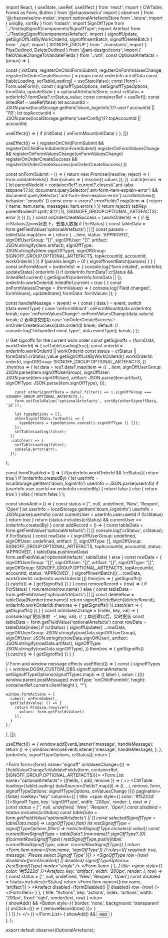 import React, { useState, useRef, useEffect } from 'react';
import { CWTable, Form4 as Form, Button } from '@chaoswise/ui'
import { observer } from '@chaoswise/cw-mobx';
import optionalArtefactsStore from './store';
import { uniqBy, sortBy } from 'lodash';
import SignOffType from '../TestingSignoff/components/SignoffType';
import Artefact from '../TestingSignoff/components/Artefact';
import { signoffUpdate, getSignOffListByWorkOrderId, signoffInsertBatch, signoffDeleteBatch } from '../api';
import { SIGNOFF_GROUP } from '../constants';
import { PlusOutlined, DeleteOutlined } from '@ant-design/icons';
import { fieldValueChangeToValidateFields } from '../util';
const OptionalArtefacts = (props) => {

  const { initData, registerOnChildFormSubmit, registerOnFormValuesChange, registerOnOrderCreateSuccess } = props
  const orderInfo = initData
  const [tableLoading, setTableLoading] = useState(false);
  const [form] = Form.useForm();
  const { signoffTypeOptions, setSignoffTypeOptions, formData, updateState } = optionalArtefactsStore;
  const crStatus = orderInfo?.formData?.crStatus_value;
  const containerRef = useRef();
  const initedRef = useRef(false)
  let accountId = JSON.parse(localStorage.getItem('dosm_loginInfo'))?.user?.accountId || '110';
  let topAccountId = JSON.parse(localStorage.getItem('userConfig'))?.topAccountId || accountId;

  useEffect(() => {
    if (initData) {
      onFormMount(initData)
    }
  }, [])

  useEffect(() => {
    registerOnChildFormSubmit && registerOnChildFormSubmit(onFormSubmit)
    registerOnFormValuesChange && registerOnFormValuesChange(onFormValuesChange)
    registerOnOrderCreateSuccess && registerOnOrderCreateSuccess(onOrderCreateSuccess)
  })

  const onFormSubmit = () => {
    return new Promise((resolve, reject) => {
      form.validateFields()
        .then(values => {
          resolve({ values });
        })
        .catch(errors => {
          let parentNodeId = containerRef?.current?.closest('.ant-tabs-tabpane')?.id;
          document.querySelector('.ant-form-item-explain-error') && document.querySelector('.ant-form-item-explain-error').scrollIntoView({ behavior: 'smooth' })
          const error = errors?.errorFields?.map(item => {
            return {
              name: item.name,
              messages: item.errors
            }
          })
          return reject({
            tabKey: parentNodeId?.split('.$')?.[1],
            [SIGNOFF_GROUP.OPTIONAL_ARTEFACTS]: error
          })
        })
    });
  }
  const onOrderCreateSuccess = (workOrderId) => {
    // 在crStataus为new状态下，去插入数据
    if (!crStatus) {
      const tableData = form.getFieldValue('optionalArtefacts') || []
      const params = tableData.map(item => {
        return {
          ...item,
          status: 'APPROVED',
          signOffUserGroup: "[]",
          signOffUser: "[]",
          artifact: JSON.stringify(item.artifact),
          signOffType: JSON.stringify(item.signOffType),
          signOffGroup: SIGNOFF_GROUP.OPTIONAL_ARTEFACTS,
          topAccountId,
          accountId,
          workOrderId
        }
      })
      if (params.length > 0) {
        signoffInsertBatch(params)
      }
    }
  }
  const onFormMount = (orderInfo) => {
    console.log('form initaled', orderInfo);
    updateState({ orderInfo })
    if (orderInfo.formData?.crStatus && !initedRef.current) {
      getSignoffs(orderInfo.formData || {}, orderInfo.workOrderId)
      initedRef.current = true
    }
  }
  const onFormValuesChange = (formValues) => {
    console.log('Field changed', formValues);
    updateState({ formData: formValues });
  }

  const handleMessage = (event) => {
    const { data } = event;
    switch (data.eventType) {
      case 'onFormMount':
        onFormMount(data.orderInfo)
        break;
      case 'onFormValuesChange':
        onFormValuesChange(data.values)
        break;
      // 表单提交成功
      case 'onOrderCreateSuccess':
        onOrderCreateSuccess(data.orderId)
        break;
      default:
        // console.log('Unhandled event type:', data.eventType);
        break;
    }
  };

  // Get signoffs for the current work order
  const getSignoffs = (formData, workOrderId) => {
    setTableLoading(true);
    const orderId = orderInfo.workOrderId || workOrderId
    const status = crStatus || formData?.crStatus_value
    getSignOffListByWorkOrderId({ workOrderId: orderId, signOffGroup: SIGNOFF_GROUP.OPTIONAL_ARTEFACTS, })
      .then(res => {
        let data = res?.data?.map(item => ({
          ...item,
          signOffUserGroup: JSON.parse(item.signOffUserGroup),
          signOffUser: JSON.parse(item.signOffUser),
          artifact: JSON.parse(item.artifact),
          signOffType: JSON.parse(item.signOffType),
        }));

        const otherSignoffData = data?.filter(i => i.signOffGroup === SIGNOFF_GROUP.OPTIONAL_ARTEFACTS,);
        form.setFieldValue('optionalArtefacts', sortBy(otherSignoffData, 'id'));

        let typeOptions = [];
        otherSignoffData.forEach(i => {
          typeOptions = typeOptions.concat(i.signOffType || []);
        });
        setTableLoading(false);
      })
      .catch(err => {
        setTableLoading(false);
        console.error(err);
      });
  };

  const formDisabled = () => {
    if(orderInfo.workOrderId && !crStatus){
      return true
    }
    if (orderInfo.createdBy) {
      let userInfo = localStorage.getItem('dosm_loginInfo')
      userInfo = JSON.parse(userInfo)
      if (userInfo.user.userId == orderInfo.createdBy) {
        return false
      } else {
        return true
      }
    } else {
      return false
    }
  };

  const showAdd = () => {
    const status = ['', null, undefined, 'New', 'Reopen', 'Open']
    let userInfo = localStorage.getItem('dosm_loginInfo')
    userInfo = JSON.parse(userInfo)
    const currentUser = userInfo.user.userId
    if (!crStatus) {
      return true
    }
    return (status.includes(crStatus) && currentUser == orderInfo.createdBy)
  }
  const addRecord = () => {
    const tableData = form.getFieldValue('optionalArtefacts') || []
    console.log('crStatus', crStatus);
    if (!crStatus) {
      const rowData = {
        signOffUserGroup: undefined,
        signOffUser: undefined,
        artifact: [],
        signOffType: [],
        signOffGroup: SIGNOFF_GROUP.OPTIONAL_ARTEFACTS,
        topAccountId,
        accountId,
        status: 'APPROVED',
      }
      tableData.push(rowData)
      form.setFieldValue('optionalArtefacts', tableData)
    } else {
      const rowData = {
        signOffUserGroup: "[]",
        signOffUser: "[]",
        artifact: "[]",
        signOffType: "[]",
        signOffGroup: SIGNOFF_GROUP.OPTIONAL_ARTEFACTS,
        topAccountId,
        accountId,
        status: 'APPROVED',
      }
      signoffInsertBatch([{ ...rowData, workOrderId: orderInfo.workOrderId }]).then(res => {
        getSignoffs()
      }).catch(() => {
        getSignoffs()
      })
    }
  }
  const removeRecord = (row) => {
    if (!crStatus) {
      row.remove(row.name)
    } else {
      const tableData = form.getFieldValue('optionalArtefacts') || []
      const deleteRow = tableData[Number(row.name)]
      return signoffDeleteBatch([deleteRow.id], orderInfo.workOrderId).then(res => {
        getSignoffs()
      }).catch(err => {
        getSignoffs()
      })
    }
  }
  const onValuesChange = (index, key, val) => {
    console.log('更新值啦   -', key, val);
    // 工单创建以后，实时更新
    const tableData = form.getFieldValue('optionalArtefacts')
    const rowData = tableData[index]
    if (crStatus) {
      signoffUpdate({
        ...rowData,
        signOffUserGroup: JSON.stringify(rowData.signOffUserGroup),
        signOffUser: JSON.stringify(rowData.signOffUser),
        artifact: JSON.stringify(rowData.artifact),
        signOffType: JSON.stringify(rowData.signOffType),
      }).then(res => {
        getSignoffs()
      }).catch(() => {
        getSignoffs()
      })
    }
  }

  // Form and window message effects
  useEffect(() => {
    const { signoffTypes } = window.DOSM_CUSTOM_DBS.signoff.optionalArtefacts
    setSignoffTypeOptions(signoffTypes.map(i => ({ label: i, value: i })))
    window.parent.postMessage({
      eventType: 'onChildFormInit',
      height: containerRef.current.clientHeight
    }, '*');

    window.formActions = {
      submit: onFormSubmit,
      getFieldsValue: () => {
        return Promise.resolve({
          values: form.getFieldsValue()
        });
      }
    };
  }, []);

  useEffect(() => {
    window.addEventListener('message', handleMessage);
    return () => {
      window.removeEventListener('message', handleMessage);
    };
  }, [orderInfo, signoffTypeOptions, crStatus]);
  return (
    <div ref={containerRef}>
      <Form form={form} name="signoff" onValuesChange={() => {fieldValueChangeToValidateFields(form, containerRef, SIGNOFF_GROUP.OPTIONAL_ARTEFACTS)}}>
        <Form.List name="optionalArtefacts">
          {(fields, { add, remove }) => (
            <>
              <CWTable
                loading={tableLoading}
                dataSource={fields?.map((i) => ({ ...i, remove, form, signoffTypeOptions: signoffTypeOptions, onValuesChange }))}
                pagination={false}
                rowKey="key"
                columns={[
                  {
                    title: <span><span style={{ color: '#f5222d' }}></span>Signoff Type</span>,
                    key: 'signOffType',
                    width: '200px',
                    render: (_, row) => {
                      const status = ['', null, undefined, 'New', 'Reopen', 'Open']
                      const disabled = !status.includes(crStatus)
                      const tableData = form.getFieldValue('optionalArtefacts') || []
                      const selectedSignoffType = tableData.map(i => i.signOffType).flat()
                      let restSignoffType = signoffTypeOptions.filter(i => !selectedSignoffType.includes(i.value))
                      const currentRowSignoffType = tableData?.[row.name]?.signOffType?.[0]
                      if(currentRowSignoffType){
                        restSignoffType.push({label: currentRowSignoffType, value: currentRowSignoffType})
                      }
                      return <Form.Item
                        name={[row.name, 'signOffType']}
                        // rules={[{ required: true, message: 'Please select Signoff Type' }]}
                      >
                        <SignOffType row={row} disabled={formDisabled() || disabled} signoffTypeOptions={restSignoffType} mode="single" />
                      </Form.Item>
                    }
                  },
                  {
                    title: <span><span style={{ color: '#f5222d' }}></span>Artefact</span>,
                    key: 'artifact',
                    width: '200px',
                    render: (_, row) => {
                      const status = ['', null, undefined, 'New', 'Reopen', 'Open']
                      const disabled = !status.includes(crStatus)
                      return <Form.Item
                        name={[row.name, 'artifact']}
                      >
                        <Artefact disabled={formDisabled() || disabled} row={row} />
                      </Form.Item>
                    }
                  },
                  {
                    title: "Actions",
                    key: 'actions',
                    index: 'actions',
                    width: '200px',
                    fixed: 'right',
                    render(text, row) {
                      return <div>
                        {
                          showAdd() &&
                          <Button style={{ border: 'none', background: 'transparent' }} onClick={() => {
                            removeRecord(row)
                          }}><DeleteOutlined /></Button>
                        }
                      </div>
                    }
                  }
                ]}
              />
            </>
          )}
        </Form.List>
        {
          showAdd() &&
          <Button type="link" size="small" onClick={addRecord}><PlusOutlined />Add</Button>
        }
      </Form>
    </div>
  );
};

export default observer(OptionalArtefacts);

